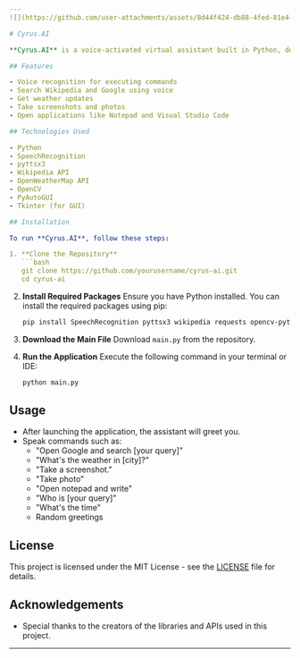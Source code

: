 ```yaml
---
![](https://github.com/user-attachments/assets/8d44f424-db88-4fed-81e4-c68d39b84807)

# Cyrus.AI

**Cyrus.AI** is a voice-activated virtual assistant built in Python, designed to simplify tasks and enhance productivity through natural voice interactions.

## Features

- Voice recognition for executing commands
- Search Wikipedia and Google using voice
- Get weather updates
- Take screenshots and photos
- Open applications like Notepad and Visual Studio Code

## Technologies Used

- Python
- SpeechRecognition
- pyttsx3
- Wikipedia API
- OpenWeatherMap API
- OpenCV
- PyAutoGUI
- Tkinter (for GUI)

## Installation

To run **Cyrus.AI**, follow these steps:

1. **Clone the Repository**
   ```bash
   git clone https://github.com/yourusername/cyrus-ai.git
   cd cyrus-ai
   ```

2. **Install Required Packages**
   Ensure you have Python installed. You can install the required packages using pip:
   ```bash
   pip install SpeechRecognition pyttsx3 wikipedia requests opencv-python pyautogui
   ```

3. **Download the Main File**
   Download `main.py` from the repository.

4. **Run the Application**
   Execute the following command in your terminal or IDE:
   ```bash
   python main.py
   ```

## Usage

- After launching the application, the assistant will greet you.
- Speak commands such as:
  - "Open Google and search [your query]"
  - "What's the weather in [city]?"
  - "Take a screenshot."
  - "Take photo"
  - "Open notepad and write"
  - "Who is [your query]"
  - "What's the time"
  - Random greetings

## License

This project is licensed under the MIT License - see the [LICENSE](LICENSE) file for details.

## Acknowledgements

- Special thanks to the creators of the libraries and APIs used in this project.

---
```


